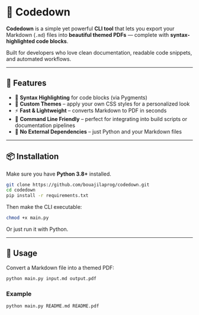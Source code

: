 # 🧠 Codedown

**Codedown** is a simple yet powerful **CLI tool** that lets you export your Markdown (`.md`) files into **beautiful themed PDFs** — complete with **syntax-highlighted code blocks**.

Built for developers who love clean documentation, readable code snippets, and automated workflows.

---

## 🚀 Features

* 🎨 **Syntax Highlighting** for code blocks (via Pygments)
* 🧩 **Custom Themes** – apply your own CSS styles for a personalized look
* ⚡ **Fast & Lightweight** – converts Markdown to PDF in seconds
* 📁 **Command Line Friendly** – perfect for integrating into build scripts or documentation pipelines
* 🧱 **No External Dependencies** – just Python and your Markdown files

---

## 📦 Installation

Make sure you have **Python 3.8+** installed.

```bash
git clone https://github.com/bouajilaprog/codedown.git
cd codedown
pip install -r requirements.txt
```

Then make the CLI executable:

```bash
chmod +x main.py
```

Or just run it with Python.

---

## 🧰 Usage

Convert a Markdown file into a themed PDF:

```bash
python main.py input.md output.pdf
```

### Example

```bash
python main.py README.md README.pdf
```
